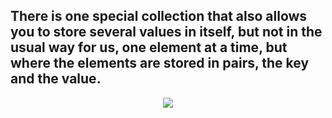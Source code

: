 ## There is one special collection that also allows you to store several values in itself, but not in the usual way for us, one element at a time, but where the elements are stored in pairs, the key and the value.
<div id="header" align="center">
<a href="https://profi.ru/profile/GolosovaNA"><img src="beautiful-kitten-with-flowers-outdoors.jpg" /></a>
</div>
<div id="badges">
